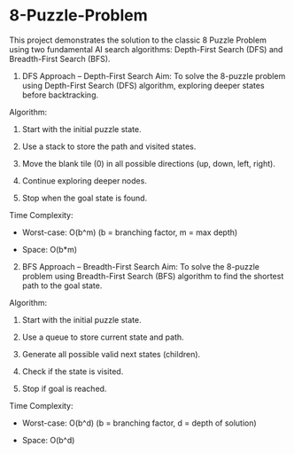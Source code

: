 # 8-Puzzle-Problem
This project demonstrates the solution to the classic 8 Puzzle Problem using two fundamental AI search algorithms: Depth-First Search (DFS) and Breadth-First Search (BFS).


1. DFS Approach – Depth-First Search
Aim:
    To solve the 8-puzzle problem using Depth-First Search (DFS) algorithm, exploring deeper states before backtracking.

Algorithm:
 1. Start with the initial puzzle state.

 2. Use a stack to store the path and visited states.

 3. Move the blank tile (0) in all possible directions (up, down, left, right).

 4. Continue exploring deeper nodes.

 5. Stop when the goal state is found.

Time Complexity:
* Worst-case: O(b^m) (b = branching factor, m = max depth)

* Space: O(b*m)



2. BFS Approach – Breadth-First Search
Aim:
   To solve the 8-puzzle problem using Breadth-First Search (BFS) algorithm to find the shortest path to the goal state.

Algorithm:
 1. Start with the initial puzzle state.

 2. Use a queue to store current state and path.

 3. Generate all possible valid next states (children).

 4. Check if the state is visited.

 5. Stop if goal is reached.

Time Complexity:
 * Worst-case: O(b^d) (b = branching factor, d = depth of solution)

 * Space: O(b^d)
